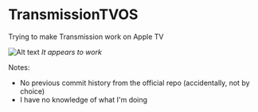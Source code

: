 # TransmissionTVOS
Trying to make Transmission work on Apple TV

![Alt text](http://i.imgur.com/jLlTsra.png)
*It appears to work*

Notes:
- No previous commit history from the official repo (accidentally, not by choice)
- I have no knowledge of what I'm doing
